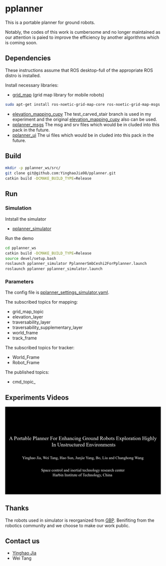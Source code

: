 # pplanner
This is a portable planner for ground robots.

Notably, the codes of this work is cumbersome and no longer maintained as our attention is paied to improve the efficiency by another algorithms which is coming soon.
## Dependencies
These instructions assume that ROS desktop-full of the appropriate ROS distro is installed.

Install necessary libraries:

- [grid_map](https://github.com/ANYbotics/grid_map) (grid map library for mobile robots)
```bash
sudo apt-get install ros-noetic-grid-map-core ros-noetic-grid-map-msgs
```
- [elevation_mapping_cupy](https://github.com/YinghaoJia98/elevation_mapping_cupy.git) The test_carved_stair branch is used in my experiment and the original [elevation_mapping_cupy](https://github.com/leggedrobotics/elevation_mapping_cupy.git) also can be used.
- [pplanner_msgs](https://github.com/YinghaoJia98/pplanner_msgs.git) The msg and srv files which would be in cluded into this pack in the future.
- [pplanner_ui](https://github.com/YinghaoJia98/pplanner_ui.git) The ui files which would be in cluded into this pack in the future.

## Build
```bash
mkdir -p pplanner_ws/src/
git clone git@github.com:YinghaoJia98/pplanner.git
catkin build -DCMAKE_BUILD_TYPE=Release
```

## Run

### Simulation
Intstall the simulator
- [pplanner_simulator](https://github.com/YinghaoJia98/pplanner_simulator.git)


Run the demo
```bash
cd pplanner_ws
catkin build -DCMAKE_BUILD_TYPE=Release
source devel/setup.bash
roslaunch pplanner_simulator PplannerSmbCeshi2ForPplanner.launch
roslaunch pplanner pplanner_simulator.launch
```

### Parameters
The config file is [pplanner_settings_simulator.yaml](/config/pplanner_settings_simulator.yaml). 

The subscribed topics for mapping:
* grid_map_topic
* elevation_layer
* traversability_layer
* traversability_supplementary_layer
* world_frame
* track_frame

The subscribed topics for tracker:
* World_Frame
* Robot_Frame

The published topics:
* cmd_topic_


## Experiments Videos
[![pplanner_video](img/front.png)](https://youtu.be/mDWgfCYdEO8?si=YKW1rS3wECr85p9L)

## Thanks
The robots used in simulator is reorganized from [GBP](https://github.com/ntnu-arl/gbplanner_ros.git).
Benifiting from the robotics community and we choose to make our work public.

## Contact us
* [Yinghao Jia](mailto:yinghaojia@163.com)
* Wei Tang
